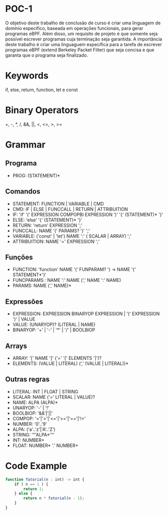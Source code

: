 # POC-1

O objetivo deste trabalho de conclusão de curso é criar uma linguagem de domínio específico, baseada em operações funcionais, para gerar programas eBPF. Além disso, um requisito de projeto é que somente seja possível escrever programas cuja terminação seja garantida. A importância deste trabalho é criar uma linguaguem específica para a tarefa de escrever programas eBPF (extend Berkeley Packet Filter) que seja concisa e que garanta que o programa seja finalizado.

# Keywords
if, else, return, function, let e const

# Binary Operators

+, -, *, /,  &&, ||, <, <=, >, >=

# Grammar
## Programa
- PROG: (STATEMENT)* 
## Comandos
- STATEMENT: FUNCTION | VARIABLE | CMD 
- CMD: IF | ELSE | FUNCCALL | RETURN  | ATTRIBUITION
- IF: 'if' '(' EXPRESSION COMPOPBI EXPRESSION ')' '{' (STATEMENT)* '}' 
- ELSE: 'else' '{' (STATEMENT)* '}' 
- RETURN: 'return' EXPRESSION ';'
- FUNCCALL: NAME '(' PARAMS? ')' ';'
- VARIABLE: ('const' | 'let') NAME ':' ( SCALAR | ARRAY) ';'
- ATTRIBUITION: NAME '=' EXPRESSION ';'
## Funções
- FUNCTION: 'function' NAME '(' FUNPARAM? ') -> NAME '{' STATEMENT*'}'
- FUNCPARAMS : NAME ':' NAME (',' NAME ':' NAME) 
- PARAMS: NAME (',' NAME)*
## Expressões
- EXPRESSION: EXPRESSION BINARYOP EXPRESSION | '(' EXPRESSION ')' | VALUE
- VALUE: (UNARYOP)? (LITERAL | NAME)
- BINARYOP: '+' | '-' | '*' | '/' | BOOLBIOP
## Arrays
- ARRAY: '[' NAME ']' ('=' '[' ELEMENTS ']')?
- ELEMENTS: (VALUE | LITERAL) (',' (VALUE | LITERAL))*
## Outras regras
- LITERAL: INT | FLOAT | STRING
- SCALAR: NAME ('=' LITERAL | VALUE)?
- NAME: ALPA (ALPA)*
- UNARYOP: '-' | '!'
- BOOLBIOP: '&&'|'||'
- COMPOP: '<'|'>'|'<='|'>='|'=='|'!='
- NUMBER: '0'..'9'
- ALPA: ('a'..'z'|'A'..'Z')
- STRING: '"'ALPA*'"'
- INT: NUMBER+
- FLOAT: NUMBER* '.' NUMBER+

# Code Example
```typescript
function fatorial(n : int) -> int {
    if ( n == 1 ) {
        return 1;
    } else {
        return n * fatorial(n - 1);
    }
}
```

